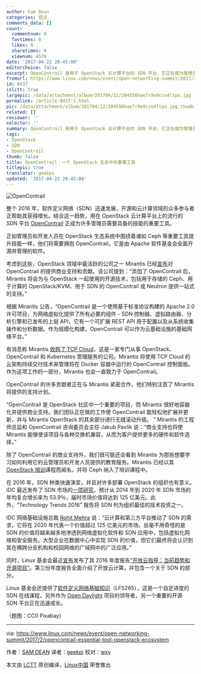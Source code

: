 ```yaml
---
author: Sam Dean
categories: 观点
comments_data: []
count:
  commentnum: 0
  favtimes: 0
  likes: 0
  sharetimes: 0
  viewnum: 4570
date: '2017-04-22 20:45:00'
editorchoice: false
excerpt: OpenContrail 是用于 OpenStack 云计算平台的 SDN 平台，它正在成为管理员需要具备的技能的重要工具。
fromurl: https://www.linux.com/news/event/open-networking-summit/2017/2/opencontrail-essential-tool-openstack-ecosystem
id: 8437
islctt: true
largepic: /data/attachment/album/201704/22/204556hae7r9e9cce4ltpo.jpg
permalink: /article-8437-1.html
pic: /data/attachment/album/201704/22/204556hae7r9e9cce4ltpo.jpg.thumb.jpg
related: []
reviewer: ''
selector: ''
summary: OpenContrail 是用于 OpenStack 云计算平台的 SDN 平台，它正在成为管理员需要具备的技能的重要工具。
tags:
- OpenStack
- SDN
- OpenContrail
thumb: false
title: OpenContrail：一个 OpenStack 生态中的重要工具
titlepic: true
translator: geekpi
updated: '2017-04-22 20:45:00'
---
```


![OpenContrail](/data/attachment/album/201704/22/204556hae7r9e9cce4ltpo.jpg "OpenContrail")


整个 2016 年，软件定义网络（SDN）迅速发展，开源和云计算领域的众多参与者正帮助其获得增长。结合这一趋势，用在 OpenStack 云计算平台上的流行的 SDN 平台 [OpenContrail](https://www.globenewswire.com/Tracker?data=brZ3aJVRyVHeFOyzJ1Dl4DMY3CsSV7XcYkwRyOcrw4rDHplSItUqHxXtWfs18mLsa8_bPzeN2EgZXWcQU8vchg==) 正成为许多管理员需要具备的技能的重要工具。


正如管理员和开发人员在 OpenStack 生态系统中围绕着诸如 Ceph 等重要工具提升技能一样，他们将需要拥抱 OpenContrail，它是由 Apache 软件基金会全面开源并管理的软件。


考虑到这些，OpenStack 领域中最活跃的公司之一 Mirantis 已经[宣布](http://www.econotimes.com/Mirantis-Becomes-First-Vendor-to-Offer-Support-and-Managed-Services-for-OpenContrail-SDN-486228)对 OpenContrail 的提供商业支持和贡献。该公司提到：“添加了 OpenContrail 后，Mirantis 将会为与 OpenStack 一起使用的开源技术，包括用于存储的 Ceph、用于计算的 OpenStack/KVM、用于 SDN 的 OpenContrail 或 Neutron 提供一站式的支持。”


根据 Mirantis 公告，“OpenContrail 是一个使用基于标准协议构建的 Apache 2.0 许可项目，为网络虚拟化提供了所有必要的组件 - SDN 控制器、虚拟路由器、分析引擎和已发布的上层 API，它有一个可扩展 REST API 用于配置以及从系统收集操作和分析数据。作为规模化构建，OpenContrail 可以作为云基础设施的基础网络平台。”


有消息称 Mirantis [收购了 TCP Cloud](https://www.globenewswire.com/Tracker?data=Lv6LkvREFzGWgujrf1n6r_qmjSdu67-zdRAYt2itKQ6Fytomhfphuk5EbDNjNYtfgAsbnqI8H1dn_5kB5uOSmmSYY9XP2ibkrPw_wKi5JtnAyV43AjuR_epMmOUkZZ8QtFdkR33lTGDmN6O5B4xkwv7fENcDpm30nI2Og_YrYf0b4th8Yy4S47lKgITa7dz2bJpwpbCIzd7muk0BZ17vsEp0S3j4kQJnmYYYk5udOMA=)，这是一家专门从事 OpenStack、OpenContrail 和 Kubernetes 管理服务的公司。Mirantis 将使用 TCP Cloud 的云架构持续交付技术来管理将在 Docker 容器中运行的 OpenContrail 控制面板。作为这项工作的一部分，Mirantis 也会一直致力于 OpenContrail。


OpenContrail 的许多贡献者正在与 Mirantis 紧密合作，他们特别注意了 Mirantis 将提供的支持计划。


“OpenContrail 是 OpenStack 社区中一个重要的项目，而 Mirantis 很好地容器化并提供商业支持。我们团队正在做的工作使 OpenContrail 能轻松地扩展并更新，并与 Mirantis OpenStack 的其余部分进行无缝滚动升级。 ” Mirantis 的工程师总监和 OpenContrail 咨询委员会主任 Jakub Pavlik 说：“商业支持也将使 Mirantis 能够使该项目与各种交换机兼容，从而为客户提供更多的硬件和软件选择。”


除了 OpenContrail 的商业支持外，我们很可能还会看到 Mirantis 为那些想要学习如何利用它的云管理员和开发人员提供的教育服务。Mirantis 已经以其 [OpenStack 培训](https://training.mirantis.com/)课程而闻名，并将 Ceph 纳入了培训课程中。


在 2016 年，SDN 种类快速演变，并且对许多部署 OpenStack 的组织也有意义。IDC 最近发布了 SDN 市场的[一项研究](https://www.idc.com/getdoc.jsp?containerId=prUS41005016)，预计从 2014 年到 2020 年 SDN 市场的年均复合增长率为 53.9％，届时市场价值将达到 125 亿美元。此外，“Technology Trends 2016” 报告将 SDN 列为组织最佳的技术投资之一。


IDC 网络基础设施总裁 [Rohit Mehra](http://www.idc.com/getdoc.jsp?containerId=PRF003513) 说：“云计算和第三方平台推动了 SDN 的需求，它将在 2020 年代表一个价值超过 125 亿美元的市场。丝毫不用奇怪的是 SDN 的价值将越来越多地渗透到网络虚拟化软件和 SDN 应用中，包括虚拟化网络和安全服务。大型企业在数据中心中实现 SDN 的价值，但它们最终将会认识到其在横跨分支机构和校园网络的广域网中的广泛应用。”


同时，Linux 基金会最近[宣布](https://www.linux.com/blog/linux-foundation-issues-2016-guide-open-source-cloud-projects)发布了其 2016 年度报告[“开放云指导：当前趋势和开源项目”](http://ctt.marketwire.com/?release=11G120876-001&id=10172077&type=0&url=http%3A%2F%2Fgo.linuxfoundation.org%2Frd-open-cloud-report-2016-pr)。第三份年度报告全面介绍了开放云计算，并包含一个关于 SDN 的部分。


Linux 基金会还提供了[软件定义网络基础知识](https://training.linuxfoundation.org/linux-courses/system-administration-training/software-defined-networking-fundamentals)（LFS265），这是一个自定进度的 SDN 在线课程，另外作为 [Open Daylight](https://www.opendaylight.org/) 项目的领导者，另一个重要的开源 SDN 平台正在迅速成长。


（题图：CC0 Pixabay）




---


via: <https://www.linux.com/news/event/open-networking-summit/2017/2/opencontrail-essential-tool-openstack-ecosystem>


作者：[SAM DEAN](https://www.linux.com/users/sam-dean) 译者：[geekpi](https://github.com/geekpi) 校对：[wxy](https://github.com/wxy)


本文由 [LCTT](https://github.com/LCTT/TranslateProject) 原创编译，[Linux中国](https://linux.cn/) 荣誉推出